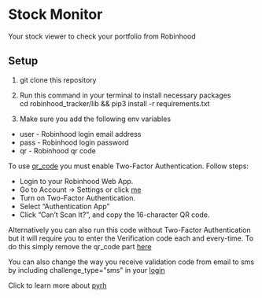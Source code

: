 # Stock Monitor
Your stock viewer to check your portfolio from Robinhood

## Setup

1. git clone this repository

2. Run this command in your terminal to install necessary packages<br/>cd robinhood_tracker/lib && pip3 install -r requirements.txt

2. Make sure you add the following env variables
* user - Robinhood login email address
* pass - Robinhood login password
* qr - Robinhood qr code

To use [qr_code](https://github.com/vignesh1793/robinhood_tracker/blob/master/robinhood.py#L16) you must enable Two-Factor Authentication. Follow steps:
* Login to your Robinhood Web App.
* Go to Account -> Settings or click [me](https://robinhood.com/account/settings)
* Turn on Two-Factor Authentication.
* Select “Authentication App”
* Click “Can’t Scan It?”, and copy the 16-character QR code.

Alternatively you can also run this code without Two-Factor Authentication but it will require you to enter the Verification code each and every-time. To do this simply remove the qr_code part [here](https://github.com/vignesh1793/robinhood_tracker/blob/master/robinhood.py#L16)

You can also change the way you receive validation code from email to sms by including challenge_type="sms" in your [login](https://github.com/vignesh1793/robinhood_tracker/blob/master/robinhood.py#L16)

Click to learn more about [pyrh](https://pypi.org/project/pyrh/)
